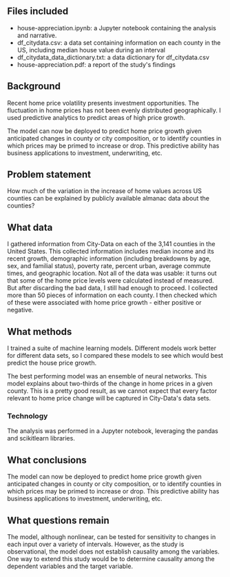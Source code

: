 ## Files included

- house-appreciation.ipynb: a Jupyter notebook containing the analysis and narrative.
- df\_citydata.csv: a data set containing information on each county in the US, including median house value during an interval
- df\_citydata\_data\_dictionary.txt: a data dictionary for df\_citydata.csv
- house-appreciation.pdf: a report of the study's findings

## Background

Recent home price volatility presents investment opportunities. The fluctuation in home prices has not been evenly distributed geographically. I used predictive analytics to predict areas of high price growth.


The model can now be deployed to predict home price growth given anticipated changes in county or city composition, or to identify counties in which prices may be primed to increase or drop. This predictive ability has business applications to investment, underwriting, etc.

## Problem statement

How much of the variation in the increase of home values across US counties can be explained by publicly available almanac data about the counties?

## What data

I gathered information from City-Data on each of the 3,141 counties in the United States. This collected information includes median income and its recent growth, demographic information (including breakdowns by age, sex, and familial status), poverty rate, percent urban, average commute times, and geographic location. Not all of the data was usable: it turns out that some of the home price levels were calculated instead of measured. But after discarding the bad data, I still had enough to proceed. I collected more than 50 pieces of information on each county. I then checked which of these were associated with home price growth - either positive or negative. 

## What methods

I trained a suite of machine learning models. Different models work better for different data sets, so I compared these models to see which would best predict the house price growth.

The best performing model was an ensemble of neural networks. This model explains about two-thirds of the change in home prices in a given county. This is a pretty good result, as we cannot expect that every factor relevant to home price change will be captured in City-Data's data sets.

### Technology

The analysis was performed in a Jupyter notebook, leveraging the pandas and scikitlearn libraries.

## What conclusions

The model can now be deployed to predict home price growth given anticipated changes in county or city composition, or to identify counties in which prices may be primed to increase or drop. This predictive ability has business applications to investment, underwriting, etc.

## What questions remain

The model, although nonlinear, can be tested for sensitivity to changes in each input over a variety of intervals. However, as the study is observational, the model does not establish causality among the variables. One way to extend this study would be to determine causality among the dependent variables and the target variable.

